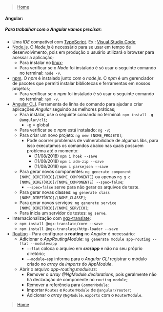> [Home](README.md)

#### Angular:

##### Para trabalhar com o Angular vamos precisar:

* Uma *IDE* compatível com [TypeScript](https://www.typescriptlang.org/). Ex.: [Visual Studio Code](https://code.visualstudio.com/);
* [Node.js](https://nodejs.org/en/). O *Node.js* é necessário para se usar em tempo de desenvolvimento, pois em produção o usuário utilizará o browser para acessar a aplicação;
  - Para instalar no [linux](NODE_LINUX.md);
  - Para verificar se o *Node* foi instalado é só usar o seguinte comando no terminal: `node -v`.
* [npm](https://www.npmjs.com/). O *npm* é instalado junto com o *node.js*. O *npm* é um gerenciador de pacotes que permiti instalar bibliotecas e ferramentas em nossos projetos;
  - Para verificar se o *npm* foi instalado é só usar o seguinte comando no terminal: `npm -v`.
* [Angular CLI](https://cli.angular.io/). Ferramenta de linha de comando para ajudar a criar aplicações *Angular* seguindo as melhores práticas;
  - Para instalar, use o seguinte comando no terminal: `npm install -g @angular/cli`;
    - -g = global
  - Para verificar se o *npm* está instalado: `ng -v`;
  - Para criar um novo projeto: `ng new [NOME_PROJETO]`; 
	- Pode ocorrer problemas de vulnerabilidade de algumas libs, para isso executamos os comandos abaixo nas quais possuem problema até o momento:
	  - (11/08/2018) `npm i hoek --save`
	  - (11/08/2018) `npm i adm-zip --save`
	  - (11/08/2018) `npm i parsejson --save`
  - Para gerar novos componentes: `ng generate component [NOME_DIRETÓRIO]/[NOME_COMPONENTE]` ou apenas `ng g c [NOME_DIRETÓRIO]/[NOME_COMPONENTE] --spec=false`;
    - `--spec=false` serve para não gerar os arquivos de teste.
  - Para gerar novas classes: `ng generate class [NOME_DIRETÓRIO]/[NOME_CLASSE]`;
  - Para gerar novos serviços: `ng generate service [NOME_DIRETÓRIO]/[NOME_SERVICO]`;
  - Para inicia um servidor de testes: `ng serve`.
* Internacionalização com [ngx-translate](https://github.com/ngx-translate/core):
	- `npm install @ngx-translate/core --save`
	- `npm install @ngx-translate/http-loader --save`
* [Routing](https://angular.io/tutorial/toh-pt5) - Para configurar o **routing** no *Angular* é necessário:
	- Adicionar o *AppRoutingModule*: `ng generate module app-routing --flat --module=app`
		- `--flat` coloca o arquivo em ***src*/*app*** e não no seu próprio diretório;
		- `--module=app` informa para o *Angular CLI* registrar o módulo criado no *array* de *imports* do *AppModule*.
	- Abrir o arquivo *app-routing.module.ts*:
		- Remover o *array* *@NgModule.declarations*, pois geralmente não há declaração de componente no `routing module`;
		- Remover a referência para `CommonModule`;
		- Importar `Routes` e `RouterModule` de `@angular/router`;
		- Adicionar o *array* `@NgModule.exports` com o `RouterModule`.

> [Home](README.md)